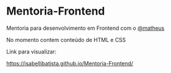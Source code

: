 # Mentoria-Frontend

Mentoria para desenvolvimento em Frontend com o [@matheus](https://github.com/mxczpiscioneri)

No momento contem conteúdo de HTML e CSS

Link para visualizar: 

https://isabellibatista.github.io/Mentoria-Frontend/

